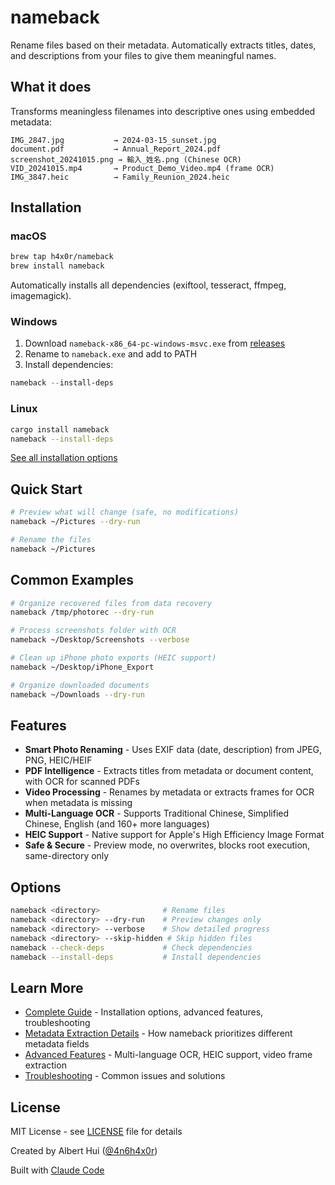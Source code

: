 # nameback

Rename files based on their metadata. Automatically extracts titles, dates, and descriptions from your files to give them meaningful names.

## What it does

Transforms meaningless filenames into descriptive ones using embedded metadata:

```
IMG_2847.jpg           → 2024-03-15_sunset.jpg
document.pdf           → Annual_Report_2024.pdf
screenshot_20241015.png → 輸入_姓名.png (Chinese OCR)
VID_20241015.mp4       → Product_Demo_Video.mp4 (frame OCR)
IMG_3847.heic          → Family_Reunion_2024.heic
```

## Installation

### macOS
```bash
brew tap h4x0r/nameback
brew install nameback
```
Automatically installs all dependencies (exiftool, tesseract, ffmpeg, imagemagick).

### Windows
1. Download `nameback-x86_64-pc-windows-msvc.exe` from [releases](https://github.com/h4x0r/nameback/releases/latest)
2. Rename to `nameback.exe` and add to PATH
3. Install dependencies:
```powershell
nameback --install-deps
```

### Linux
```bash
cargo install nameback
nameback --install-deps
```

[See all installation options](docs/GUIDE.md#installation-options)

## Quick Start

```bash
# Preview what will change (safe, no modifications)
nameback ~/Pictures --dry-run

# Rename the files
nameback ~/Pictures
```

## Common Examples

```bash
# Organize recovered files from data recovery
nameback /tmp/photorec --dry-run

# Process screenshots folder with OCR
nameback ~/Desktop/Screenshots --verbose

# Clean up iPhone photo exports (HEIC support)
nameback ~/Desktop/iPhone_Export

# Organize downloaded documents
nameback ~/Downloads --dry-run
```

## Features

- **Smart Photo Renaming** - Uses EXIF data (date, description) from JPEG, PNG, HEIC/HEIF
- **PDF Intelligence** - Extracts titles from metadata or document content, with OCR for scanned PDFs
- **Video Processing** - Renames by metadata or extracts frames for OCR when metadata is missing
- **Multi-Language OCR** - Supports Traditional Chinese, Simplified Chinese, English (and 160+ more languages)
- **HEIC Support** - Native support for Apple's High Efficiency Image Format
- **Safe & Secure** - Preview mode, no overwrites, blocks root execution, same-directory only

## Options

```bash
nameback <directory>              # Rename files
nameback <directory> --dry-run    # Preview changes only
nameback <directory> --verbose    # Show detailed progress
nameback <directory> --skip-hidden # Skip hidden files
nameback --check-deps             # Check dependencies
nameback --install-deps           # Install dependencies
```

## Learn More

- [Complete Guide](docs/GUIDE.md) - Installation options, advanced features, troubleshooting
- [Metadata Extraction Details](docs/GUIDE.md#metadata-extraction-details) - How nameback prioritizes different metadata fields
- [Advanced Features](docs/GUIDE.md#advanced-features) - Multi-language OCR, HEIC support, video frame extraction
- [Troubleshooting](docs/GUIDE.md#troubleshooting) - Common issues and solutions

## License

MIT License - see [LICENSE](LICENSE) file for details

Created by Albert Hui ([@4n6h4x0r](https://github.com/h4x0r))

Built with [Claude Code](https://claude.com/claude-code)
